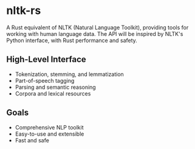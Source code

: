 # nltk-rs

A Rust equivalent of NLTK (Natural Language Toolkit), providing tools for working with human language data. The API will be inspired by NLTK's Python interface, with Rust performance and safety.

## High-Level Interface

- Tokenization, stemming, and lemmatization
- Part-of-speech tagging
- Parsing and semantic reasoning
- Corpora and lexical resources

## Goals

- Comprehensive NLP toolkit
- Easy-to-use and extensible
- Fast and safe
